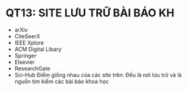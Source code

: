 QT13: SITE LƯU TRỮ BÀI BÁO KH
=======
- arXiv
- CiteSeerX
- IEEE Xplore
- ACM Digital Libary
- Springer
- Elsevier
- ResearchGate
- Sci-Hub
Điểm giống nhau của các site trên: Đều là nơi lưu trữ và là nguồn tìm kiếm các bài báo khoa học
